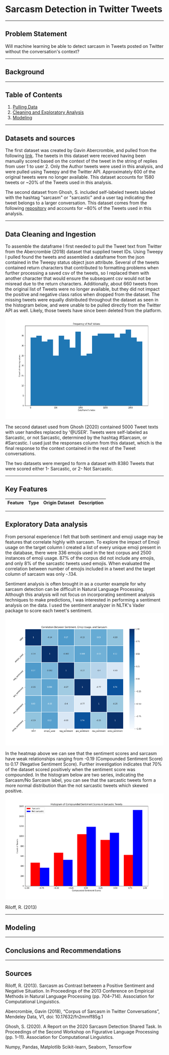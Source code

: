 # Sarcasm Detection in Twitter Tweets


---
## Problem Statement

Will machine learning be able to detect sarcasm in Tweets posted on Twitter without the conversation's context?

---
## Background


---
## Table of Contents
1. [Pulling Data](./Code/Pull_tweets.ipynb)
2. [Cleaning and Exploratory Analysis](./Code/Cleaning_and_EDA.ipynb)
3. [Modeling](./Code/Modeling.ipynb)



---
## Datasets and sources
The first dataset was created by Gavin Abercrombie, and pulled from the following [link](https://data.mendeley.com/datasets/fn2mmff85g/1). The tweets in this dataset were received having been manually scored based on the context of the tweet in the string of replies from user 1 to user 2. Only the Author tweets were used in this analysis, and were pulled using Tweepy and the Twitter API. Approximately 600 of the original tweets were no longer available. This dataset accounts for 1580 tweets  or ~20% of the Tweets used in this analysis.

The second dataset from Ghosh, S. included self-labeled tweets labeled with the hashtag "sarcasm" or "sarcastic" and a user tag indicating the tweet belongs to a larger conversation. This dataset comes from the following [repository](https://github.com/EducationalTestingService/sarcasm) and accounts for ~80% of the Tweets used in this analysis.



---
## Data Cleaning and Ingestion

To assemble the dataframe I first needed to pull the Tweet text from Twitter from the Abercrombie (2018) dataset that supplied tweet IDs. Using Tweepy I pulled found the tweets and assembled a dataframe from the json contained in the Tweepy status object json attribute. Several of the tweets contained return characters that contributed to formatting problems when further processing a saved csv of the tweets, so I replaced them with another character that would ensure the subsequent csv would not be misread due to the return characters.
Additionally, about 660 tweets from the original list of Tweets were no longer available, but they did not impact the positive and negative class ratios when dropped from the dataset. The missing tweets were equally distributed throughout the dataset as seen in the histogram below, and were unable to be pulled directly from the Twitter API as well. Likely, those tweets have since been deleted from the platform.
![Unavailable Tweets ](./Images/Frequency_of_Null_Values.png)

The second dataset used from Ghosh (2020) contained 5000 Tweet texts with user handles replaced by '@USER'. Tweets were self-labeled as Sarcastic, or not Sarcastic, determined by the hashtag #Sarcasm, or #Sarcastic. I used just the responses column from this dataset, which is the final response to the context contained in the rest of the Tweet conversations.

The two datasets were merged to form a dataset with 8380 Tweets  that were scored either 1- Sarcastic, or 2- Not Sarcastic.


---
## Key Features

|Feature|Type|Origin Dataset|Description|
|---|---|---|---|

---
## Exploratory Data analysis
From personal experience I felt that both sentiment and emoji usage may be features that correlate highly with sarcasm. To explore the impact of Emoji usage on the target column I created a list of every unique emoji present in the database, there were 336 emojis used in the text corpus and 2500 instances of emoji usage. 87% of the corpus did not include any emojis, and only 8% of the sarcastic tweets used emojis. When evaluated the correlation between number of emojis included in a tweet and the target column of sarcasm was only -.134.

Sentiment analysis is often brought in as a counter example for why sarcasm detection can be difficult in Natural Language Processing. Although this analysis will not focus on incorporating sentiment analysis techniques to make predictions, I was interested in performing a sentiment analysis on the data. I used the sentiment analyzer in NLTK's Vader package to score each tweet's sentiment.
![heatmap](./Images/sentiment_heatmap.png)


In the heatmap above we can see that the sentiment scores and sarcasm have weak relationships ranging from -0.19 (Compounded Sentiment Score) to 0.17 (Negative Sentiment Score). Further investigation indicates that 70% of the dataset scored positively when the sentiment score was compounded. In the histogram below are two series, indicating the Sarcasm/No Sarcasm label, you can see that the sarcastic tweets form a more normal distribution than the not sarcastic tweets which skewed positive.
![histogram](./Images/sentiment_histogram.png)

 Riloff, R. (2013)



---
## Modeling

---
## Conclusions and Recommendations

---
## Sources

Riloff, R. (2013). Sarcasm as Contrast between a Positive Sentiment and Negative Situation. In Proceedings of the 2013 Conference on Empirical Methods in Natural Language Processing (pp. 704–714). Association for Computational Linguistics.

Abercrombie, Gavin (2018), “Corpus of Sarcasm in Twitter Conversations”, Mendeley Data, V1, doi: 10.17632/fn2mmff85g.1


Ghosh, S. (2020). A Report on the 2020 Sarcasm Detection Shared Task. In Proceedings of the Second Workshop on Figurative Language Processing (pp. 1–11). Association for Computational Linguistics.





Numpy, Pandas, Matplotlib Scikit-learn, Seaborn, Tensorflow
